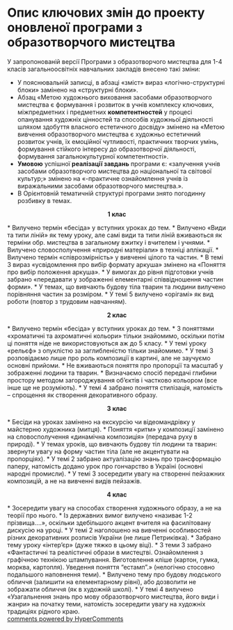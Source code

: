 <div id="hypercomments_widget" class="js-hypercomments-widget invisible"></div>

# Опис ключових змін до проекту оновленої  програми  з образотворчого мистецтва

У запропонованій версії Програми з образотворчого мистецтва для 1-4 класів загальноосвітніх навчальних закладів внесено такі зміни:
* У пояснювальній записці, в абзаці «зміст» вираз «логічно-структурні блоки» замінено на «структурні блоки».
* Абзац «Метою художнього виховання засобами образотворчого мистецтва є формування і розвиток в учнів комплексу ключових, міжпредметних і предметних **компетентностей** у процесі опанування художніх цінностей та способів художньої діяльності шляхом здобуття власного естетичного досвіду» змінено на «Метою вивчення образотворчого мистецтва є художньо естетичний розвиток учнів, їх емоційної чутливості, практичних творчих умінь, формування стійкого інтересу до образотворчої діяльності, формування загальнокультурної компетентності».
* **Умовою** успішної **реалізації завдань** програми є: «залучення учнів засобами образотворчого мистецтва до національної та світової культур;» змінено на «-практичне ознайомлення учнів із виражальними засобами образотворчого мистецтва.».
* В Орієнтовній тематичній структурі програми знято погодинну розбивку в темах.

<p align="center"><b>1 клас</b></p>
* Вилучено термін «бесіда» у вступних уроках до тем.
* Вилучено «Види та типи ліній» як тему уроку, але самі види та типи ліній вживаються як терміни обр. мистецтва в загальному вжитку і вчителем і учнями.
* Вилучено словосполучення «природні матеріали» в техніці аплікації.
* Вилучено термін «співрозмірність» у вивченні цілого та частин.
* В темі 3 вираз «усвідомлення про вибір формату аркуша» змінено на «Поняття про вибір положення аркуша».
* У вимогах до рівня підготовки учнів забрано «передавати у зображенні елементарні співвідношення частин форми».
* У темах, що вивчають будову тіла тварин та людини вилучено порівняння частин за розміром.
* У темі 5 вилучено «орігамі» як вид роботи (повтор з трудовим навчанням).

<p align="center"><b>2 клас</b></p>
* Вилучено термін «бесіда» у вступних уроках до тем.
* З поняттями «хроматичні та ахроматичні кольори» тільки знайомимо, оскільки потім ці поняття ніде не використовуються аж до 5 класу.
* У темі уроку «рельєф» з опуклістю за заглибленістю тільки знайомимо.
* У темі 3 розповідаємо лише про роль композиції в картині, але не заучуємо основні прийоми.
* Не вживаються поняття про пропорції та масштаб у зображенні людини та тварин.
* Визначаємо спосіб передачі глибини простору методом загороджування об’єктів і частково кольором (все інше ще не розуміють).
* У темі 4 забрано поняття стилізація, натомість – спрощення як створення декоративного образу.

<p align="center"><b>3 клас</b></p>
* Бесіди на уроках замінено на екскурсію чи відеомандрівку у майстерню художника (митця).
* Поняття «ритм» у композиції замінено на словосполучення «динамічна композиція» (передача руху в природі).
* У темах уроків, що вивчають будову тіл людини та тварин: звернути увагу на форму частин тіла (але не акцентувати на пропорціях).
* У темі 2 забрано актуалізацію знань про трансформацію паперу, натомість додано урок про гончарство в Україні (основні народні промисли).
* У темі 3 зосередити увагу на створенні пейзажних композицій, а не на вивченні видів пейзажів.

<p align="center"><b>4 клас</b></p>
* Зосередити увагу на способах створення художнього образу, а не на теорії про нього.
* Із державних вимог вилучено «називає 1-2 прізвища….», оскільки здебільшого акцент вчителя на фасилітовану дискусію на уроці.
* У темі 2 наголошено на вивченні особливостей різних декоративних розписів України (не лише Петриківка).
* Забрано тему уроку «інтер’єр» (дуже тяжко в цьому віці).
* З теми 3 забрано «Фантастичні та реалістичні образи в мистецтві. Ознайомлення з графічною технікою штампування. Виготовлення кліше (картон, гумка, морква, картопля). Уведення поняття “естамп”.» (нелогічно стосовно подальшого наповнення теми).
* Вилучено тему про будову людського обличчя (залишити на елементарному рівні), або дозволити не зображати обличчя (як в художній школі).
* У темі 4 вилучено «Узагальнення знань про мову образотворчого мистецтва, його види і жанри» на початку теми, натомість зосередити увагу на художніх традиціях рідного краю.


<div class="js-hypercomments-container">
<a href="http://hypercomments.com" class="hc-link" title="comments widget">comments powered by HyperComments</a>
</div>
